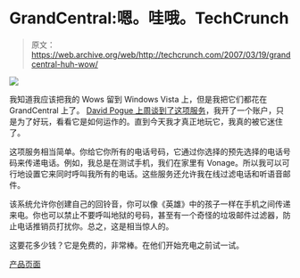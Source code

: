 # GrandCentral:嗯。哇哦。TechCrunch

> 原文：<https://web.archive.org/web/http://techcrunch.com/2007/03/19/grandcentral-huh-wow/>

![](img/c5bbb5f95e11a2ac20250b6157656090.png)

我知道我应该把我的 Wows 留到 Windows Vista 上，但是我把它们都花在 GrandCentral 上了。 [David Pogue 上周谈到了这项服务](https://web.archive.org/web/20131115053139/http://crunchgear.com/2007/03/15/grandcentral-replace-your-many-phone-numbers-with-just-one/)，我开了一个账户，只是为了好玩，看看它是如何运作的。直到今天我才真正地玩它，我真的被它迷住了。

这项服务相当简单。你给它你所有的电话号码，它通过你选择的预先选择的电话号码来传递电话。例如，我总是在测试手机，我们在家里有 Vonage。所以我可以可行地设置它来同时呼叫我所有的电话。这些服务还允许我在线过滤电话和听语音邮件。

该系统允许你创建自己的回铃音，你可以像《英雄》中的孩子一样在手机之间传递来电。你也可以禁止不要呼叫地狱的号码，甚至有一个奇怪的垃圾邮件过滤器，防止电话推销员打扰你。总之，这是相当惊人的。

这要花多少钱？它是免费的，非常棒。在他们开始充电之前试一试。

[产品页面](https://web.archive.org/web/20131115053139/http://www.grandcentral.com/)